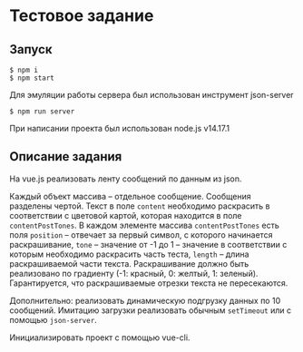 # Тестовое задание

## Запуск

```shell
$ npm i
$ npm start
```

Для эмуляции работы сервера был использован инструмент json-server
```shell
$ npm run server
```

При написании проекта был использован node.js v14.17.1

## Описание задания

На vue.js реализовать ленту сообщений по данным из json.

Каждый объект массива – отдельное сообщение. Сообщения разделены чертой. Текст в поле `content` необходимо раскрасить в соответствии с цветовой картой, которая находится в поле `contentPostTones`. В каждом элементе массива `contentPostTones` есть поля `position` – отвечает за первый символ, с которого начинается раскрашивание, `tone` – значение от -1 до 1 – значение в соответствии с которым необходимо раскрасить часть теста, `length` – длина раскрашиваемой части текста. Раскрашивание должно быть реализовано по градиенту (-1: красный, 0: желтый, 1: зеленый). Гарантируется, что раскрашиваемые отрезки текста не пересекаются.

Дополнительно: реализовать динамическую подгрузку данных по 10 сообщений. Имитацию загрузки реализовать обычным `setTimeout` или с помощью `json-server`.

Инициализировать проект с помощью vue-cli.
